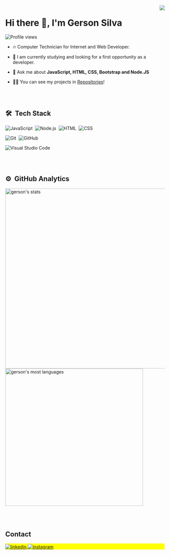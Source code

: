 <img align="right" src="https://raw.githubusercontent.com/gist/br-gersons/8f5f9c660f389caa206d0c1524ae9d02/raw/7d6c0fa408384af88bce6f7208db93bd55d94c69/readmeGersonCard.svg"/>
<h1 align="left">Hi there 👋, I'm Gerson Silva</h1>
<p align="left"> <img src="https://komarev.com/ghpvc/?username=br-gersons&color=yellow" alt="Profile views" /> </p>

- 🔥 Computer Technician for Internet and Web Developer. 

- 🔭 I am currently studying and looking for a first opportunity as a developer.

- 💬 Ask me about **JavaScript, HTML, CSS, Bootstrap and Node.JS<!-- and JS Frameworks -->**

<!--- ⚡ Fun fact ** **-->

- 👨‍💻 You can see my projects in [Repositories](https://github.com/br-gersons?tab=repositories)!

<br><br>

## 🛠 &nbsp;Tech Stack

![JavaScript](https://img.shields.io/badge/-JavaScript-05122A?style=flat&logo=javascript)&nbsp;
![Node.js](https://img.shields.io/badge/-Node.js-05122A?style=flat&logo=node.js)&nbsp;
![HTML](https://img.shields.io/badge/-HTML-05122A?style=flat&logo=HTML5)&nbsp;
![CSS](https://img.shields.io/badge/-CSS-05122A?style=flat&logo=CSS3&logoColor=1572B6)&nbsp;
<!--![React](https://img.shields.io/badge/-React-05122A?style=flat&logo=react)&nbsp;-->
![Git](https://img.shields.io/badge/-Git-05122A?style=flat&logo=git)&nbsp;
![GitHub](https://img.shields.io/badge/-GitHub-05122A?style=flat&logo=github)&nbsp;
<!--![Markdown](https://img.shields.io/badge/-Markdown-05122A?style=flat&logo=markdown)&nbsp;-->
![Visual Studio Code](https://img.shields.io/badge/-Visual%20Studio%20Code-05122A?style=flat&logo=visual-studio-code&logoColor=007ACC)&nbsp;
<!--![PostgreSQL](https://img.shields.io/badge/-PostgreSQL-05122A?style=flat&logo=postgresql)&nbsp;-->
<!--![SQLite](https://img.shields.io/badge/-SQLite-05122A?style=flat&logo=sqlite)&nbsp;-->

<br><br>

## ⚙️ &nbsp;GitHub Analytics

<p align="left">
<img width="570em" src="https://github-readme-stats.vercel.app/api?username=br-gersons&show_icons=true&theme=vision-friendly-dark" alt="gerson's stats"/>
<img width="435em" src="https://github-readme-stats.vercel.app/api/top-langs/?username=br-gersons&layout=compact&theme=vision-friendly-dark" alt="gerson's most languages"/>
</p>

<br><br>

## Contact

<p align="left" style="background:yellow">
<a href="https://www.linkedin.com/in/br-gerson/" target="_blank">
  <img align="center" src="https://img.shields.io/badge/-gersonsilva-05122A?style=flat&logo=linkedin" alt="linkedin"/>
</a>
<a href="https://instagram.com/br.gerson" target="_blank">
 <img align="center" src="https://img.shields.io/badge/-gersonsilva-05122A?style=flat&logo=instagram" alt="instagram"/>
</a>
</p>
